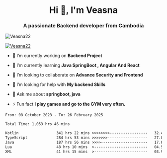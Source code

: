 <h1 align="center">Hi 👋, I'm Veasna</h1>
<h3 align="center">A passionate Backend developer from Cambodia</h3>

<p align="left"> <img src="https://komarev.com/ghpvc/?username=Veasna22&label=Profile%20views&color=0e75b6&style=flat" alt="Veasna22" /> </p>

<p align="left"> <a href="https://github.com/ryo-ma/github-profile-trophy"><img src="https://github-profile-trophy.vercel.app/?username=veasna22&theme=dracula" alt="Veasna22" /></a> </p>

- 🔭 I’m currently working on **Backend Project**

- 🌱 I’m currently learning **Java SpringBoot , Angular And React**

- 👯 I’m looking to collaborate on **Advance Security and Frontend**

- 🤝 I’m looking for help with **My backend Skills**

- 💬 Ask me about **springboot, java**

- ⚡ Fun fact **I play games and go to the GYM very often.**

<!--START_SECTION:waka-->

```txt
From: 08 October 2023 - To: 26 February 2025

Total Time: 1,053 hrs 46 mins

Kotlin                 341 hrs 22 mins >>>>>>>>-----------------   32.40 %
TypeScript             284 hrs 53 mins >>>>>>>------------------   27.03 %
Java                   187 hrs 56 mins >>>>---------------------   17.83 %
Lua                    48 hrs 10 mins  >------------------------   04.57 %
XML                    41 hrs 15 mins  >------------------------   03.91 %
```

<!--END_SECTION:waka-->
